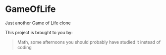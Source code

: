 GameOfLife
==========

Just another Game of Life clone

This project is brought to you by:
> Math, some afternoons you should probably have studied it instead of coding
